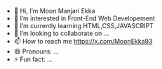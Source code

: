 - 👋 Hi, I’m Moon Manjari Ekka
- 👀 I’m interested in Front-End Web Developement
- 🌱 I’m currently learning HTML,CSS,JAVASCRIPT
- 💞️ I’m looking to collaborate on ...
- 📫 How to reach me https://x.com/MoonEkka93
- 😄 Pronouns: ...
- ⚡ Fun fact: ...

<!---
moon1993-in/moon1993-in is a ✨ special ✨ repository because its `README.md` (this file) appears on your GitHub profile.
You can click the Preview link to take a look at your changes.
--->
